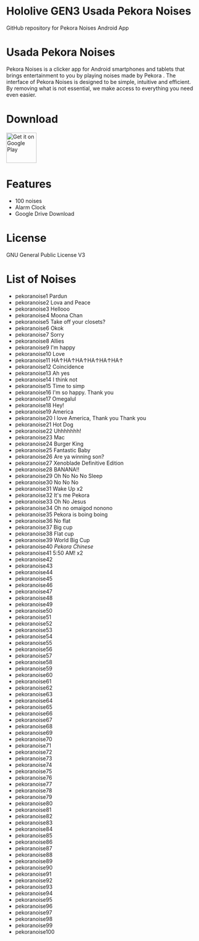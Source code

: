 # Hololive GEN3 Usada Pekora Noises
 GitHub repository for Pekora Noises Android App

# Usada Pekora Noises
Pekora Noises is a clicker app for Android smartphones and tablets that brings entertainment to you by playing noises made by Pekora .
The interface of Pekora Noises is designed to be simple, intuitive and efficient. By removing what is not essential, we make access to everything you need even easier.

# Download
[<img src="https://play.google.com/intl/en_us/badges/images/generic/en_badge_web_generic.png"
alt="Get it on Google Play"
height="80">](https://play.google.com/store/apps/details?id=com.yuzumin.pekoranoises)

# Features
* 100 noises
* Alarm Clock
* Google Drive Download

# License
GNU General Public License V3

# List of Noises
* pekoranoise1 Pardun
* pekoranoise2 Lova and Peace
* pekoranoise3 Hellooo
* pekoranoise4 Moona Chan
* pekoranoise5 Take off your closets?
* pekoranoise6 Okok
* pekoranoise7 Sorry
* pekoranoise8 Allies
* pekoranoise9 I'm happy
* pekoranoise10 Love
* pekoranoise11 HA↑HA↑HA↑HA↑HA↑HA↑
* pekoranoise12 Coincidence
* pekoranoise13 Ah yes
* pekoranoise14 I think not
* pekoranoise15 Time to simp
* pekoranoise16 I'm so happy. Thank you
* pekoranoise17 Omegalul
* pekoranoise18 Hey!
* pekoranoise19 America
* pekoranoise20 I love America, Thank you Thank you
* pekoranoise21 Hot Dog
* pekoranoise22 Uhhhhhhh!
* pekoranoise23 Mac
* pekoranoise24 Burger King
* pekoranoise25 Fantastic Baby
* pekoranoise26 Are ya winning son?
* pekoranoise27 Xenoblade Definitive Edition
* pekoranoise28 BANANA!!
* pekoranoise29 Oh No No No Sleep
* pekoranoise30 No No No
* pekoranoise31 Wake Up x2
* pekoranoise32 It's me Pekora
* pekoranoise33 Oh No Jesus
* pekoranoise34 Oh no omaigod nonono
* pekoranoise35 Pekora is boing boing
* pekoranoise36 No flat
* pekoranoise37 Big cup
* pekoranoise38 Flat cup
* pekoranoise39 World Big Cup
* pekoranoise40 *Pekora Chinese*
* pekoranoise41 5:50 AM! x2
* pekoranoise42
* pekoranoise43
* pekoranoise44
* pekoranoise45
* pekoranoise46
* pekoranoise47
* pekoranoise48
* pekoranoise49
* pekoranoise50
* pekoranoise51
* pekoranoise52
* pekoranoise53
* pekoranoise54
* pekoranoise55
* pekoranoise56
* pekoranoise57
* pekoranoise58
* pekoranoise59
* pekoranoise60
* pekoranoise61
* pekoranoise62
* pekoranoise63
* pekoranoise64
* pekoranoise65
* pekoranoise66
* pekoranoise67
* pekoranoise68
* pekoranoise69
* pekoranoise70
* pekoranoise71
* pekoranoise72
* pekoranoise73
* pekoranoise74
* pekoranoise75
* pekoranoise76
* pekoranoise77
* pekoranoise78
* pekoranoise79
* pekoranoise80
* pekoranoise81
* pekoranoise82
* pekoranoise83
* pekoranoise84
* pekoranoise85
* pekoranoise86
* pekoranoise87
* pekoranoise88
* pekoranoise89
* pekoranoise90
* pekoranoise91
* pekoranoise92
* pekoranoise93
* pekoranoise94
* pekoranoise95
* pekoranoise96
* pekoranoise97
* pekoranoise98
* pekoranoise99
* pekoranoise100
